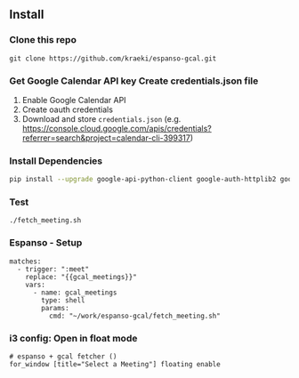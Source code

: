 
## Install

### Clone this repo
```
git clone https://github.com/kraeki/espanso-gcal.git
```
### Get Google Calendar API key Create credentials.json file
1. Enable Google Calendar API
2. Create oauth credentials
3. Download and store `credentials.json` (e.g. https://console.cloud.google.com/apis/credentials?referrer=search&project=calendar-cli-399317)

### Install Dependencies
```bash
pip install --upgrade google-api-python-client google-auth-httplib2 google-auth-oauthlib
```


### Test
```
./fetch_meeting.sh
```

### Espanso - Setup
```
matches:
  - trigger: ":meet"
    replace: "{{gcal_meetings}}"
    vars:
      - name: gcal_meetings
        type: shell
        params:
          cmd: "~/work/espanso-gcal/fetch_meeting.sh"
```


### i3 config: Open in float mode
```
# espanso + gcal fetcher ()
for_window [title="Select a Meeting"] floating enable
```
